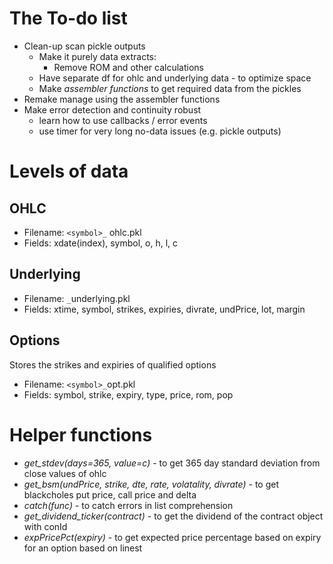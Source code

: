 # The To-do list

* Clean-up scan pickle outputs
    * Make it purely data extracts:
        * Remove ROM and other calculations
    * Have separate df for ohlc and underlying data - to optimize space
    * Make _assembler functions_ to get required data from the pickles
* Remake manage using the assembler functions
* Make error detection and continuity robust
    * learn how to use callbacks / error events
    * use timer for very long no-data issues (e.g. pickle outputs)

# Levels of data
## OHLC
* Filename: ``<symbol>_`` ohlc.pkl
* Fields: xdate(index), symbol, o, h, l, c
   
## Underlying
* Filename: `_`underlying.pkl
* Fields: xtime, symbol, strikes, expiries, divrate, undPrice, lot, margin

## Options
Stores the strikes and expiries of qualified options
* Filename: ``<symbol>_``opt.pkl
* Fields: symbol, strike, expiry, type, price, rom, pop

# Helper functions
* *get_stdev(days=365, value=c)* - to get 365 day standard deviation from close values of ohlc 
* *get_bsm(undPrice, strike, dte, rate, volatality, divrate)* - to get blackcholes put price, call price and delta
* *catch(func)* - to catch errors in list comprehension
* *get_dividend_ticker(contract)* - to get the dividend of the contract object with conId
* *expPricePct(expiry)* - to get expected price percentage based on expiry for an option based on linest